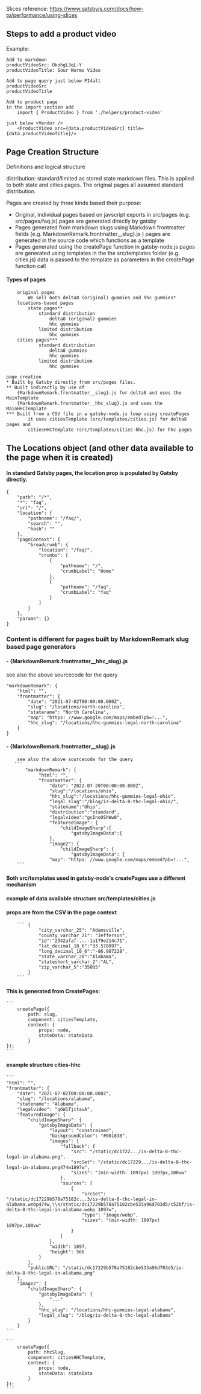Slices reference: https://www.gatsbyjs.com/docs/how-to/performance/using-slices

## Steps to add a product video

Example:
```
Add to markdown
productVideoSrc: OkohgL3qL-Y
productVideoTitle: Sour Worms Video

Add to page query just below PI4alt
productVideoSrc
productVideoTitle
	
Add to product page
in the import section add
	import { ProductVideo } from './helpers/product-video'
	
just below <Vendor />
    <ProductVideo src={data.productVideoSrc} title={data.productVideoTitle}/>
```	

## Page Creation Structure

Definitions and logical structure

distribution: 
standard/limited as stored state markdown files. This is applied to both state and cities pages. The original pages all assumed standard distribution.

Pages are created by three kinds based their purpose:

* Original, individual pages based on javscript exports in src/pages (e.g. src/pages/faq.js)
    pages are generated directly by gatsby
* Pages generated from markdown slugs using Markdown frontmatter fields (e.g. MarkdownRemark.frontmatter__slug}.js )
    pages are generated in the source code which functions as a template
* Pages generated using the createPage function in gatsby-node.js 
    pages are generated using templates in the the src/templates folder (e.g. cities.js)
    data is passed to the template as parameters in the createPage function call

#### Types of pages
```
    original pages
        We sell both delta8 (original) gummies and hhc gummies*
    locations-based pages
        state pages**
            standard distribution
                delta8 (original) gummies 
                hhc gummies
            limited distribution
                hhc gummies
    cities pages***
            standard distribution
                delta8 gummies
                hhc gummies
            limited distribution
                hhc gummies

page creation
* Built by Gatsby directly from src/pages files.
** Built indirectly by use of
    {MarkdownRemark.frontmatter__slug}.js for delta8 and uses the MainTemplate
    {MarkdownRemark.frontmatter__hhc_slug}.js and uses the MainHHCTemplate
*** Built from a CSV file in a gatsby-node.js loop using createPages
        it uses citiesTemplate (src/templates/cities.js) for delta8 pages and
        citiesHHCTemplate (src/templates/cities-hhc.js) for hhc pages
```

## The Locations object (and other data available to the page when it is created)
    
#### In standard Gatsby pages, the location prop is populated by Gatsby directly.

    {
        "path": "/*",
        "*": "faq",
        "uri": "/",
        "location": {
            "pathname": "/faq/",
            "search": "",
            "hash": ""
        },
        "pageContext": {
            "breadcrumb": {
                "location": "/faq/",
                "crumbs": [
                    {
                        "pathname": "/",
                        "crumbLabel": "Home"
                    },
                    {
                        "pathname": "/faq",
                        "crumbLabel": "faq"
                    }
                ]
            }
        },
        "params": {}
    }

###    Content is different for pages built by MarkdownRemark slug based page generators

####    - {MarkdownRemark.frontmatter__hhc_slug}.js

see also the above sourcecode for the query

    "markdownRemark": {
        "html": "",
        "frontmatter": {
            "date": "2021-07-02T00:00:00.000Z",
            "slug": "/locations/north-carolina",
            "statename": "North Carolina",
            "map": "https: //www.google.com/maps/embed?pb=!...",
            "hhc_slug": "/locations/hhc-gummies-legal-north-carolina"
        }
    }

####    - {MarkdownRemark.frontmatter__slug}.js
        see also the above sourcecode for the query
       ```
           "markdownRemark": {
                "html": "",
                "frontmatter": {
                    "date": "2022-07-20T00:00:00.000Z",
                    "slug":"/locations/ohio",
                    "hhc_slug":"/locations/hhc-gummies-legal-ohio",
                    "legal_slug":"/blog/is-delta-8-thc-legal-ohio/",
                    "statename":"Ohio",
                    "distribution":"standard",
                    "legalvideo":"gcInoOShWw0",
                    "featuredImage": {
                        "childImageSharp":{
                            "gatsbyImageData":{
                    },
                    "image2": {
                        "childImageSharp": {
                            "gatsbyImageData": {
                    "map": "https: //www.google.com/maps/embed?pb=!...",
        ```  


####    Both src/templates used in gatsby-node's createPages use a different mechanism
####    example of data available structure src/templates/cities.js
####        props are from the CSV in the page context
        ``` {
                "city_varchar_25": "Adamsville",
                "county_varchar_21": "Jefferson",
                "id":"2342afaf-...-1a179e214c71",
                "lat_decimal_10_6":"33.578097",
                "long_decimal_10_6":"-86.987228",
                "state_varchar_20":"Alabama",
                "stateshort_varchar_2":"AL",
                "zip_varchar_5":"35005"
            }
        ```
####    This is generated from CreatePages:
    ```
        createPage({
            path: slug,
            component: citiesTemplate,
            context: {
                props: node,
                stateData: stateData
            }
    });
    ```
####    example structure cities-hhc
    ```
    "html": "",
    "frontmatter": {
        "date": "2021-07-02T00:00:00.000Z",
        "slug": "/locations/alabama",
        "statename": "Alabama",
        "legalvideo": "q6W1TjctavA",
        "featuredImage": {
            "childImageSharp": {
                "gatsbyImageData": {
                    "layout": "constrained",
                    "backgroundColor": "#081838",
                    "images": {
                        "fallback": {
                            "src": "/static/dc1722.../is-delta-8-thc-legal-in-alabama.png",
                            "srcSet": "/static/dc17229.../is-delta-8-thc-legal-in-alabama.png474w1897w",
                            "sizes": "(min-width: 1897px) 1897px,100vw"
                        },
                        "sources": [
                            {
                                "srcSet": "/static/dc17229b578a75182c...3/is-delta-8-thc-legal-in-alabama.webp474w,\\n/static/dc17229b578a75182cbe533a96d703d5/c52bf/is-delta-8-thc-legal-in-alabama.webp 1897w",
                                "type": "image/webp",
                                "sizes": "(min-width: 1897px) 1897px,100vw"
                            }
                        ]
                    },
                    "width": 1897,
                    "height": 566
                }
            },
            "publicURL": "/static/dc17229b578a75182cbe533a96d703d5/is-delta-8-thc-legal-in-alabama.png"
        },
        "image2": {
            "childImageSharp": {
                "gatsbyImageData": {
                    "..."
                },
                "hhc_slug": "/locations/hhc-gummies-legal-alabama",
                "legal_slug": "/blog/is-delta-8-thc-legal-alabama"
            }
        }
    ```
    
    ```
        createPage({
            path: hhcSlug,
            component: citiesHHCTemplate,
            context: {
                props: node,
                stateData: stateData
            }
    });
    ```
